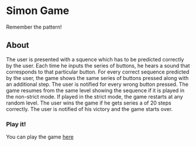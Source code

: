 # Simon Game
Remember the pattern!

## About
The user is presented with a squence which has to be predicted correctly by the user. Each time he inputs the series of buttons, he hears a sound that corresponds to that particular button. For every correct sequence predicted by the user, the game shows the same series of buttons pressed along with an additional step. The user is notified for every wrong button pressed. The game resumes from the same level showing the sequence if it is played in the non-strict mode. If played in the strict mode, the game restarts at any random level. The user wins the game if he gets series a of 20 steps correctly. The user is notified of his victory and the game starts over.

### Play it!
You can play the game [here](https://ankitachatterjee94.github.io/) 
